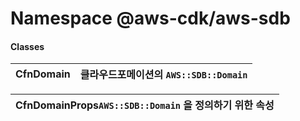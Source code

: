 # Namespace @aws-cdk/aws-sdb

#### Classes <a id="classes"></a>

| CfnDomain | 클라우드포메이션의 `AWS::SDB::Domain` |
| :--- | :--- |


| CfnDomainProps`AWS::SDB::Domain` 을 정의하기 위한 속성 |
| :--- |





